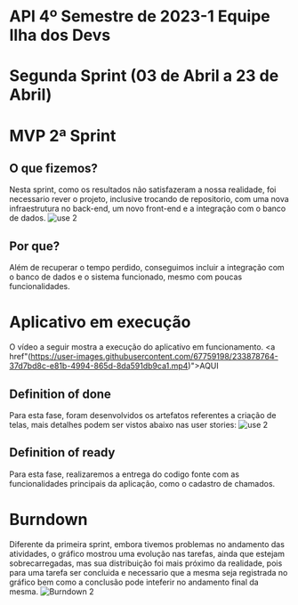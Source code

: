 # API 4º Semestre de 2023-1 Equipe Ilha dos Devs

# Segunda Sprint (03 de Abril a 23 de Abril)

# MVP 2ª Sprint 

## O que fizemos?
Nesta sprint, como os resultados não satisfazeram a nossa realidade, foi necessario rever o projeto, inclusive trocando de repositorio, com uma nova infraestrutura no back-end, um novo front-end e a integração com o banco de dados.
![use 2](https://user-images.githubusercontent.com/67759198/233875978-c484417b-c529-4af3-b2a1-7eaed6b1f913.png)

## Por que?
Além de recuperar o tempo perdido, conseguimos incluir a integração com o banco de dados e o sistema funcionado, mesmo com poucas funcionalidades.

# Aplicativo em execução
O vídeo a seguir mostra a execução do aplicativo em funcionamento.
<a href"(https://user-images.githubusercontent.com/67759198/233878764-37d7bd8c-e81b-4994-865d-8da591db9ca1.mp4)">AQUI</a>

## Definition of done
Para esta fase, foram desenvolvidos os artefatos referentes a criação de telas, mais detalhes podem ser vistos abaixo nas user stories:
![use 2](https://user-images.githubusercontent.com/67759198/233875978-c484417b-c529-4af3-b2a1-7eaed6b1f913.png)

## Definition of ready
Para esta fase, realizaremos a entrega do codigo fonte com as funcionalidades principais da aplicação, como o cadastro de chamados.

# Burndown
Diferente da primeira sprint, embora tivemos problemas no andamento das atividades, o gráfico mostrou uma evolução nas tarefas, ainda que estejam sobrecarregadas, mas sua distribuição foi mais próximo da realidade, pois para uma tarefa ser concluida e necessario que a mesma seja registrada no gráfico bem como a conclusão pode inteferir no andamento final da mesma.
![Burndown 2](https://user-images.githubusercontent.com/67759198/233874587-e624722e-002f-4a4c-b6bf-3f9ef44b1bde.PNG)
